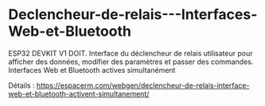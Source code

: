 # Declencheur-de-relais---Interfaces-Web-et-Bluetooth
ESP32 DEVKIT V1 DOIT. Interface du déclencheur de relais utilisateur pour afficher des données, modifier des paramètres et passer des commandes. 
Interfaces Web et Bluetooth actives simultanément

Détails : https://espacerm.com/webgen/declencheur-de-relais-interface-web-et-bluetooth-activent-simultanement/
